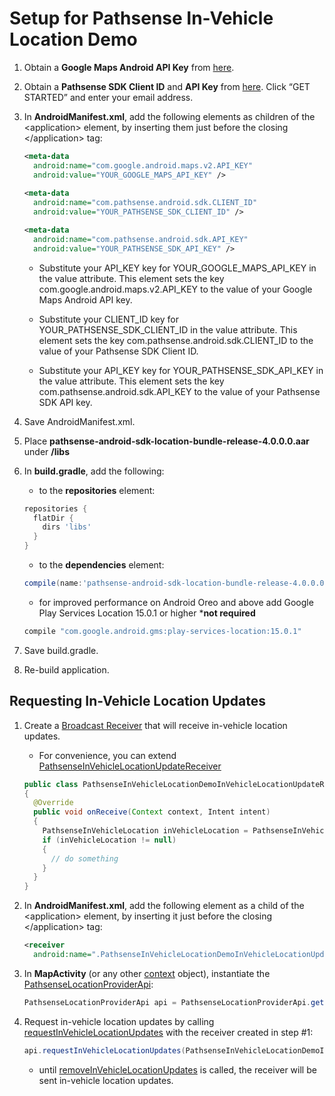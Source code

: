 Setup for Pathsense In-Vehicle Location Demo
===================================
1. Obtain a **Google Maps Android API Key** from [here](https://developers.google.com/maps/documentation/android/signup).

2. Obtain a **Pathsense SDK Client ID** and **API Key** from [here](https://pathsense.com/). Click “GET STARTED” and enter your email address.

3. In **AndroidManifest.xml**, add the following elements as children of the &#060;application&#062; element, by inserting them just before the closing &#060;/application&#062; tag:

    ```xml
    <meta-data 
      android:name="com.google.android.maps.v2.API_KEY" 
      android:value="YOUR_GOOGLE_MAPS_API_KEY" />
          
    <meta-data 
      android:name="com.pathsense.android.sdk.CLIENT_ID" 
      android:value="YOUR_PATHSENSE_SDK_CLIENT_ID" />

    <meta-data 
      android:name="com.pathsense.android.sdk.API_KEY" 
      android:value="YOUR_PATHSENSE_SDK_API_KEY" />
    ```
    
    * Substitute your API_KEY key for YOUR_GOOGLE_MAPS_API_KEY in the value attribute. This element sets the key com.google.android.maps.v2.API_KEY to the value of your Google Maps Android API key.

    * Substitute your CLIENT_ID key for YOUR_PATHSENSE_SDK_CLIENT_ID in the value attribute. This element sets the key com.pathsense.android.sdk.CLIENT_ID to the value of your Pathsense SDK Client ID.

    * Substitute your API_KEY key for YOUR_PATHSENSE_SDK_API_KEY in the value attribute. This element sets the key com.pathsense.android.sdk.API_KEY to the value of your Pathsense SDK API key.

4. Save AndroidManifest.xml.

5. Place **pathsense-android-sdk-location-bundle-release-4.0.0.0.aar** under **/libs**

6. In **build.gradle**, add the following:

    * to the **repositories** element:

    ```groovy
    repositories {
      flatDir {
        dirs 'libs'
      }
    }
    ```
    
    * to the **dependencies** element:

    ```groovy
    compile(name:'pathsense-android-sdk-location-bundle-release-4.0.0.0', ext:'aar')
    ```
    * for improved performance on Android Oreo and above add Google Play Services Location 15.0.1 or higher ***not required**
    ```groovy
    compile "com.google.android.gms:play-services-location:15.0.1"
    ```

7. Save build.gradle.

8. Re-build application.

Requesting In-Vehicle Location Updates
-------------
1. Create a [Broadcast Receiver](http://developer.android.com/reference/android/content/BroadcastReceiver.html) that will receive in-vehicle location updates.

    * For convenience, you can extend [PathsenseInVehicleLocationUpdateReceiver](http://docs.pathsense.io/android/sdk/location/4.0.0.0/com/pathsense/android/sdk/location/PathsenseInVehicleLocationUpdateReceiver.html)

    ```java
    public class PathsenseInVehicleLocationDemoInVehicleLocationUpdateReceiver extends BroadcastReceiver
    {
      @Override
      public void onReceive(Context context, Intent intent)
      {  
        PathsenseInVehicleLocation inVehicleLocation = PathsenseInVehicleLocation.fromIntent(intent);
        if (inVehicleLocation != null)
        {
          // do something
        }
      }
    }
    ```

2. In **AndroidManifest.xml**, add the following element as a child of the &#060;application&#062; element, by inserting it just before the closing &#060;/application&#062; tag:

    ```xml
    <receiver  
      android:name=".PathsenseInVehicleLocationDemoInVehicleLocationUpdateReceiver" />
    ```

3. In **MapActivity** (or any other [context](http://developer.android.com/reference/android/content/Context.html) object), instantiate the [PathsenseLocationProviderApi](http://docs.pathsense.io/android/sdk/location/4.0.0.0/com/pathsense/android/sdk/location/PathsenseLocationProviderApi.html):

    ```java
    PathsenseLocationProviderApi api = PathsenseLocationProviderApi.getInstance(context);
    ```

4. Request in-vehicle location updates by calling [requestInVehicleLocationUpdates](http://docs.pathsense.io/android/sdk/location/4.0.0.0/com/pathsense/android/sdk/location/PathsenseLocationProviderApi.html#requestInVehicleLocationUpdates-java.lang.Class-) with the receiver created in step #1:

    ```java
    api.requestInVehicleLocationUpdates(PathsenseInVehicleLocationDemoInVehicleLocationUpdateReceiver.class);
    ```

    * until [removeInVehicleLocationUpdates](http://docs.pathsense.io/android/sdk/location/4.0.0.0/com/pathsense/android/sdk/location/PathsenseLocationProviderApi.html#removeInVehicleLocationUpdates--) is called, the receiver will be sent in-vehicle location updates.
